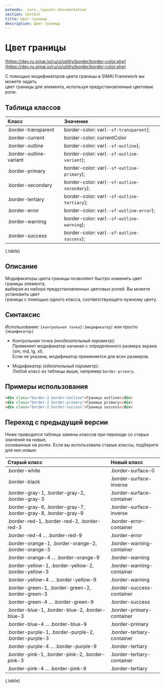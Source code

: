 ```yaml
---
extends: _core._layouts.documentation
section: content
title: Цвет границы
description: Цвет границы
---
```


# Цвет границы

[https://dev.ru.simai.io/ru/ui/utility/border/border-color.php](https://dev.ru.simai.io/ru/ui/utility/border/border-color.php)

С помощью модификаторов цвета границы в SIMAI Framework вы можете задать  
цвет границы для элемента, используя предустановленные цветовые роли.

## Таблица классов

| Класс                   | Значение                 |
|:------------------------|:---------------------------------------------|
| .border-transparent     | border-color: var(`--sf-transparent`);       |
| .border-current         | border-color: currentColor                   |
| .border-outline         | border-color: var(`--sf-outline`);           |
| .border-outline-variant | border-color: var(`--sf-outline-variant`);   |
| .border-primary         | border-color: var(`--sf-outline-primary`);   |
| .border-secondary       | border-color: var(`--sf-outline-secondary`); |
| .border-tertiary        | border-color: var(`--sf-outline-tertiary`);  |
| .border-error           | border-color: var(`--sf-outline-error`);     |
| .border-warning         | border-color: var(`--sf-outline-warning`);   |
| .border-success         | border-color: var(`--sf-outline-success`);   |
{.table}

## Описание

Модификаторы цвета границы позволяют быстро изменить цвет границы элемента,  
выбирая из набора предустановленных цветовых ролей. Вы можете установить цвет  
границы с помощью одного класса, соответствующего нужному цвету.

## Синтаксис

Использование: `{контрольная точка}:{модификатор}` или просто `{модификатор}`

- Контрольная точка *(необязательный параметр)*:  
  Применяет модификатор начиная с определенного размера экрана (sm, md, lg, xl).  
  Если не указана, модификатор применяется для всех размеров.

- Модификатор *(обязательный параметр)*:  
  Любой класс из таблицы выше, например `border-primary`.

## Примеры использования

```html
<div class="border-2 border-outline">Граница outline</div>
<div class="border-2 border-primary">Граница primary</div>
<div class="border-2 border-success">Граница success</div>
```

## Переход с предыдущей версии

Ниже приводится таблица замены классов при переходе со старых значений на новые,  
основанные на ролях. Если вы использовали старые классы, подберите для них новые:

| Старый класс                               | Новый класс                |
|:---------------------------------------------------------------|:---------------------------|
| .border-white                                                  | .border-surface-0          |
| .border-black                                                  | .border-surface-inverse    |
| .border-gray-1, .border-gray-2, .border-gray-3                 | .border-surface-container  |
| .border-gray-6, .border-gray-7, .border-gray-8, .border-gray-9 | .border-surface-inverse    |
| .border-red-1, .border-red-2, .border-red-3                    | .border-error-container    |
| .border-red-4 ... .border-red-9                                | .border-error              |
| .border-orange-1, .border-orange-2, .border-orange-3           | .border-warning-container  |
| .border-orange-4 ... .border-orange-9                          | .border-warning            |
| .border-yellow-1, .border-yellow-2, .border-yellow-3           | .border-warning-container  |
| .border-yellow-4 ... .border-yellow-9                          | .border-warning            |
| .border-green-1, .border-green-2, .border-green-3              | .border-success-container  |
| .border-green-4 ... .border-green-9                            | .border-success            |
| .border-blue-1, .border-blue-2, .border-blue-3                 | .border-primary-container  |
| .border-blue-4 ... .border-blue-9                              | .border-primary            |
| .border-purple-1, .border-purple-2, .border-purple-3           | .border-tertiary-container |
| .border-purple-4 ... .border-purple-9                          | .border-tertiary           |
| .border-pink-1, .border-pink-2, .border-pink-3                 | .border-tertiary-container |
| .border-pink-4 ... .border-pink-9                              | .border-tertiary           |
{.table}
